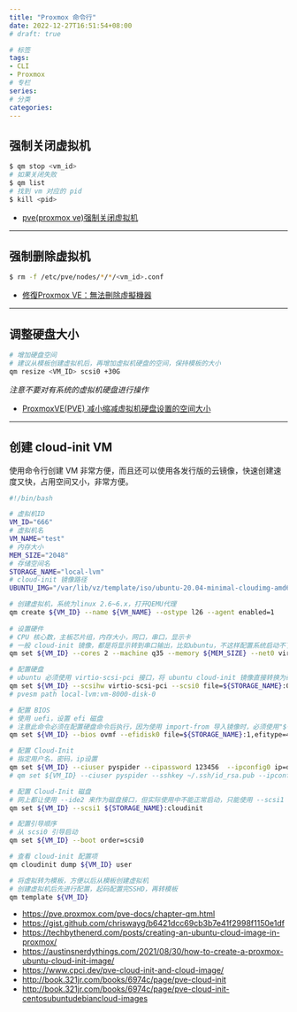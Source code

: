 ```yaml
---
title: "Proxmox 命令行"
date: 2022-12-27T16:51:54+08:00
# draft: true

# 标签
tags:
- CLI
- Proxmox
# 专栏
series:
# 分类
categories:
---
```

## 强制关闭虚拟机
```bash
$ qm stop <vm_id>
# 如果关闭失败
$ qm list
# 找到 vm 对应的 pid
$ kill <pid>
```
- [pve(proxmox ve)强制关闭虚拟机](https://blog.csdn.net/hlz_07/article/details/122305983)

---
## 强制删除虚拟机
```bash
$ rm -f /etc/pve/nodes/*/*/<vm_id>.conf
```
- [修復Proxmox VE：無法刪除虛擬機器](https://blog.pulipuli.info/2014/08/proxmox-ve-fix-proxmox-ve-destroy.html#postcataproxmox-ve-fix-proxmox-ve-destroy.html0_anchor2)

---
## 调整硬盘大小
```bash
# 增加硬盘空间
# 建议从模板创建虚拟机后，再增加虚拟机硬盘的空间，保持模板的大小
qm resize <VM_ID> scsi0 +30G
```
*注意不要对有系统的虚拟机硬盘进行操作*
- [ProxmoxVE(PVE) 减小缩减虚拟机硬盘设置的空间大小](https://mayanpeng.cn/archives/158.html#google_vignette)

---
## 创建 cloud-init VM

使用命令行创建 VM 非常方便，而且还可以使用各发行版的云镜像，快速创建速度又快，占用空间又小，非常方便。

```bash
#!/bin/bash

# 虚拟机ID
VM_ID="666"
# 虚拟机名
VM_NAME="test"
# 内存大小
MEM_SIZE="2048"
# 存储空间名
STORAGE_NAME="local-lvm"
# cloud-init 镜像路径
UBUNTU_IMG="/var/lib/vz/template/iso/ubuntu-20.04-minimal-cloudimg-amd64.img"

# 创建虚拟机，系统为linux 2.6~6.x，打开QEMU代理
qm create ${VM_ID} --name ${VM_NAME} --ostype l26 --agent enabled=1
	
# 设置硬件
# CPU 核心数，主板芯片组，内存大小，网口，串口，显示卡
# 一般 cloud-init 镜像，都是将显示转到串口输出，比如ubuntu，不这样配置系统启动不了
qm set ${VM_ID} --cores 2 --machine q35 --memory ${MEM_SIZE} --net0 virtio,bridge=vmbr0 --serial0 socket --vga serial0

# 配置硬盘
# ubuntu 必须使用 virtio-scsi-pci 接口，将 ubuntu cloud-init 镜像直接转换为硬盘，打开 IO thread
qm set ${VM_ID}	--scsihw virtio-scsi-pci --scsi0 file=${STORAGE_NAME}:0,import-from=${UBUNTU_IMG},iothread=1
# pvesm path local-lvm:vm-8000-disk-0

# 配置 BIOS
# 使用 uefi，设置 efi 磁盘
# 注意此命令必须在配置硬盘命令后执行，因为使用 import-from 导入镜像时，必须使用"${STORAGE_NAME}:0"作为虚拟磁盘
qm set ${VM_ID} --bios ovmf --efidisk0 file=${STORAGE_NAME}:1,efitype=4m

# 配置 Cloud-Init
# 指定用户名，密码，ip设置 
qm set ${VM_ID} --ciuser pyspider --cipassword 123456  --ipconfig0 ip=dhcp,ip6=dhcp
# qm set ${VM_ID} --ciuser pyspider --sshkey ~/.ssh/id_rsa.pub --ipconfig0 ip=10.10.10.222/24,gw=10.10.10.1

# 配置 Cloud-Init 磁盘
# 网上都让使用 --ide2 来作为磁盘接口，但实际使用中不能正常启动，只能使用 --scsi1
qm set ${VM_ID} --scsi1 ${STORAGE_NAME}:cloudinit 

# 配置引导顺序
# 从 scsi0 引导启动
qm set ${VM_ID} --boot order=scsi0

# 查看 cloud-init 配置项
qm cloudinit dump ${VM_ID} user

# 将虚拟转为模板，方便以后从模板创建虚拟机
# 创建虚拟机后先进行配置，起码配置完SSHD，再转模板
qm template ${VM_ID}
```
- https://pve.proxmox.com/pve-docs/chapter-qm.html
- https://gist.github.com/chriswayg/b6421dcc69cb3b7e41f2998f1150e1df
- https://techbythenerd.com/posts/creating-an-ubuntu-cloud-image-in-proxmox/
- https://austinsnerdythings.com/2021/08/30/how-to-create-a-proxmox-ubuntu-cloud-init-image/
- https://www.cpci.dev/pve-cloud-init-and-cloud-image/
- http://book.321jr.com/books/6974c/page/pve-cloud-init
- http://book.321jr.com/books/6974c/page/pve-cloud-init-centosubuntudebiancloud-images